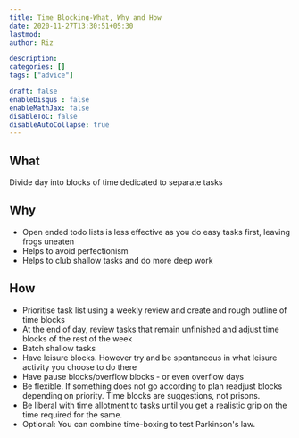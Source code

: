 ```yaml
---
title: Time Blocking-What, Why and How
date: 2020-11-27T13:30:51+05:30
lastmod: 
author: Riz

description: 
categories: []
tags: ["advice"]

draft: false
enableDisqus : false
enableMathJax: false
disableToC: false
disableAutoCollapse: true
---
```


## What
Divide day into blocks of time dedicated to separate tasks

## Why
- Open ended todo lists is less effective as you do easy tasks first, leaving frogs uneaten
- Helps to avoid perfectionism
- Helps to club shallow tasks and do more deep work

## How
- Prioritise task list using a weekly review and create and rough outline of time blocks
- At the end of day, review tasks that remain unfinished and adjust time blocks of the rest of the week
- Batch shallow tasks
- Have leisure blocks. However try and be spontaneous in what leisure activity you choose to do there
- Have pause blocks/overflow blocks - or even overflow days
- Be flexible. If something does not go according to plan readjust blocks depending on priority. Time blocks are suggestions, not prisons.
- Be liberal with time allotment to tasks until you get a realistic grip on the time required for the same.
- Optional: You can combine time-boxing to test Parkinson's law.
